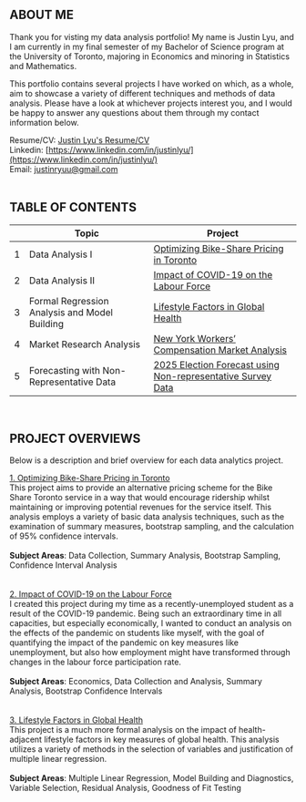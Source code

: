 ## ABOUT ME
Thank you for visting my data analysis portfolio! My name is Justin Lyu, and I am currently in my final semester of my Bachelor of Science program at the University of Toronto, majoring in Economics and minoring in Statistics and Mathematics. 

This portfolio contains several projects I have worked on which, as a whole, aim to showcase a variety of different techniques and methods of data analysis. Please have a look at whichever projects interest you, and I would be happy to answer any questions about them through my contact information below.

Resume/CV: [Justin Lyu's Resume/CV](https://drive.google.com/file/d/1Td0mtj0-hsXpPkrPLJIDG4fgMnF8hWPI/view?usp=sharing) <br />
Linkedin: [https://www.linkedin.com/in/justinlyu/](https://www.linkedin.com/in/justinlyu/) <br />
Email: justinryuu@gmail.com   
<br />

## TABLE OF CONTENTS

|        | Topic        | Project           |
| ------------- |-------------|-------------|
|1| Data Analysis I  | [Optimizing Bike-Share Pricing in Toronto](https://justinryuu.github.io/bike-share-pricing-analysis/) |
|2| Data Analysis II  | [Impact of COVID-19 on the Labour Force](https://justinryuu.github.io/covid-labor-force-analysis/) |
|3| Formal Regression Analysis and Model Building  | [Lifestyle Factors in Global Health](https://justinryuu.github.io/lifestyle-factors-and-global-health-research/) |
|4| Market Research Analysis  | [New York Workers’ Compensation Market Analysis](https://justinryuu.github.io/Insurance-Market-Research-Analysis/) |
|5| Forecasting with Non-Representative Data  | [2025 Election Forecast using Non-representative Survey Data](https://justinryuu.github.io/2025-election-forecast/) |

<br />

## PROJECT OVERVIEWS
Below is a description and brief overview for each data analytics project.

[1. Optimizing Bike-Share Pricing in Toronto](https://justinryuu.github.io/bike-share-pricing-analysis/)<br />
This project aims to provide an alternative pricing scheme for the Bike Share Toronto service in a way that would encourage ridership whilst maintaining or improving potential revenues for the service itself. This analysis employs a variety of basic data analysis techniques, such as the examination of summary measures, bootstrap sampling, and the calculation of 95% confidence intervals.
<br />
<br />
**Subject Areas**: Data Collection, Summary Analysis, Bootstrap Sampling, Confidence Interval Analysis <br />
<br />
<br />
[2. Impact of COVID-19 on the Labour Force](https://justinryuu.github.io/covid-labor-force-analysis/)<br />
I created this project during my time as a recently-unemployed student as a result of the COVID-19 pandemic. Being such an extraordinary time in all capacities, but especially economically, I wanted to conduct an analysis on the effects of the pandemic on students like myself, with the goal of quantifying the impact of the pandemic on key measures like unemployment, but also how employment might have transformed through changes in the labour force participation rate. <br />
<br />
**Subject Areas**:  Economics, Data Collection and Analysis, Summary Analysis, Bootstrap Confidence Intervals <br />
<br />
<br />
[3. Lifestyle Factors in Global Health](https://justinryuu.github.io/lifestyle-factors-and-global-health-research/)<br />
This project is a much more formal analysis on the impact of health-adjacent lifestyle factors in key measures of global health. This analysis utilizes a variety of methods in the selection of variables and justification of multiple linear regression.
<br />
<br />
**Subject Areas**: Multiple Linear Regression, Model Building and Diagnostics, Variable Selection, Residual Analysis, Goodness of Fit Testing <br />
<br />
<br />


